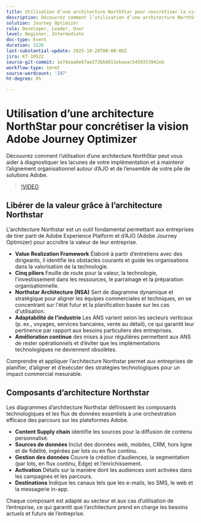 ```yaml
---
title: Utilisation d’une architecture NorthStar pour concrétiser la vision Adobe Journey Optimizer
description: Découvrez comment l’utilisation d’une architecture NorthStar peut vous aider à diagnostiquer les lacunes de votre implémentation et à maintenir l’alignement organisationnel autour d’AJO et de l’ensemble de votre pile de solutions Adobe.
solution: Journey Optimizer
role: Developer, Leader, User
level: Beginner, Intermediate
doc-type: Event
duration: 3226
last-substantial-update: 2025-10-28T00:00:00Z
jira: KT-19522
source-git-commit: 1e74aaa6e67ae372bb6811ebaeac5459353942eb
workflow-type: tm+mt
source-wordcount: '297'
ht-degree: 0%

---
```



# Utilisation d’une architecture NorthStar pour concrétiser la vision Adobe Journey Optimizer

Découvrez comment l’utilisation d’une architecture NorthStar peut vous aider à diagnostiquer les lacunes de votre implémentation et à maintenir l’alignement organisationnel autour d’AJO et de l’ensemble de votre pile de solutions Adobe.

>[!VIDEO](https://video.tv.adobe.com/v/3476319/?learn=on&enablevpops)

## Libérer de la valeur grâce à l’architecture Northstar

L’architecture Northstar est un outil fondamental permettant aux entreprises de tirer parti de Adobe Experience Platform et d’AJO (Adobe Journey Optimizer) pour accroître la valeur de leur entreprise.

* **Value Realization Framework** Élaboré à partir d’entretiens avec des dirigeants, il identifie les obstacles courants et guide les organisations dans la valorisation de la technologie.
* **Cinq piliers** Feuille de route pour la valeur, la technologie, l&#39;investissement dans les ressources, le parrainage et la préparation organisationnelle.
* **Northstar Architecture (NSA)** Sert de diagramme dynamique et stratégique pour aligner les équipes commerciales et techniques, en se concentrant sur l&#39;état futur et la planification basée sur les cas d&#39;utilisation.
* **Adaptabilité de l&#39;industrie** Les ANS varient selon les secteurs verticaux (p. ex., voyages, services bancaires, vente au détail), ce qui garantit leur pertinence par rapport aux besoins particuliers des entreprises.
* **Amélioration continue** des mises à jour régulières permettent aux ANS de rester opérationnels et d’éviter que les implémentations technologiques ne deviennent obsolètes.

Comprendre et appliquer l’architecture Northstar permet aux entreprises de planifier, d’aligner et d’exécuter des stratégies technologiques pour un impact commercial mesurable.

## Composants d’architecture Northstar

Les diagrammes d’architecture Northstar définissent les composants technologiques et les flux de données essentiels à une orchestration efficace des parcours sur les plateformes Adobe.

* **Content Supply chain** identifie les sources pour la diffusion de contenu personnalisé.
* **Sources de données** Inclut des données web, mobiles, CRM, hors ligne et de fidélité, ingérées par lots ou en flux continu.
* **Gestion des données** Couvre la création d’audiences, la segmentation (par lots, en flux continu, Edge) et l’enrichissement.
* **Activation** Détails sur la manière dont les audiences sont activées dans les campagnes et les parcours.
* **Destinations** Indique les canaux tels que les e-mails, les SMS, le web et la messagerie in-app.

Chaque composant est adapté au secteur et aux cas d’utilisation de l’entreprise, ce qui garantit que l’architecture prend en charge les besoins actuels et futurs de l’entreprise.

